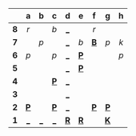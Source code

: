 |     |  a  |  b  |  c  |  d  |  e  |  f  |  g  |  h  |
|:---:|:---:|:---:|:---:|:---:|:---:|:---:|:---:|:---:|
|  **8**  |  _r_  |     |  _b_  |  [_](http://localhost:8080/api/chess/play?move=d1d8)  |     |  _r_  |     |     |
|  **7**  |     |  _p_  |     |  [_](http://localhost:8080/api/chess/play?move=d1d7)  |  _b_  |  [**B**](http://localhost:8080/api/chess/select?square=f7)  |  _p_  |  _k_  |
|  **6**  |  _p_  |     |  _p_  |  [_](http://localhost:8080/api/chess/play?move=d1d6)  |  [**P**](https://github.com/grim-kalman)  |     |     |  _p_  |
|  **5**  |     |     |     |  [_](http://localhost:8080/api/chess/play?move=d1d5)  |  [**P**](https://github.com/grim-kalman)  |     |     |     |
|  **4**  |     |     |  [**P**](http://localhost:8080/api/chess/select?square=c4)  |  [_](http://localhost:8080/api/chess/play?move=d1d4)  |     |     |     |     |
|  **3**  |     |     |     |  [_](http://localhost:8080/api/chess/play?move=d1d3)  |     |     |     |     |
|  **2**  |  [**P**](http://localhost:8080/api/chess/select?square=a2)  |     |  [**P**](http://localhost:8080/api/chess/select?square=c2)  |  [_](http://localhost:8080/api/chess/play?move=d1d2)  |     |  [**P**](http://localhost:8080/api/chess/select?square=f2)  |  [**P**](http://localhost:8080/api/chess/select?square=g2)  |     |
|  **1**  |  [_](http://localhost:8080/api/chess/play?move=d1a1)  |  [_](http://localhost:8080/api/chess/play?move=d1b1)  |  [_](http://localhost:8080/api/chess/play?move=d1c1)  |  [**R**](http://localhost:8080/api/chess/select?square=d1)  |  [**R**](http://localhost:8080/api/chess/select?square=e1)  |     |  [**K**](http://localhost:8080/api/chess/select?square=g1)  |     |
